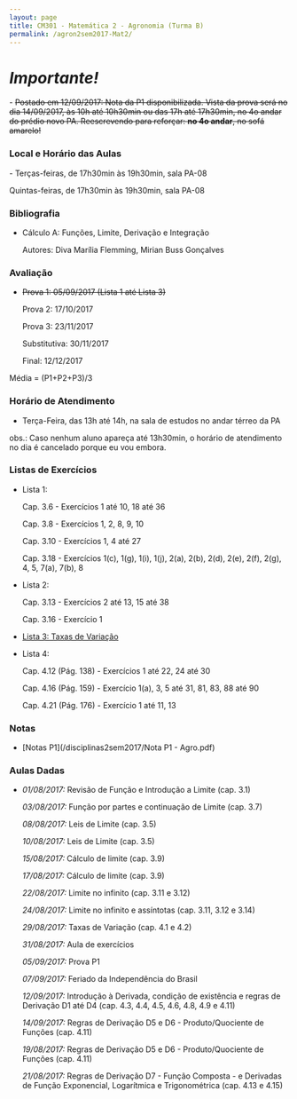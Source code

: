 ```yaml
---
layout: page
title: CM301 - Matemática 2 - Agronomia (Turma B)
permalink: /agron2sem2017-Mat2/
---
```

<h1><b><i>Importante!</i></b></h1>
- <strike>Postado em 12/09/2017: Nota da P1 disponibilizada. Vista da prova será no dia 14/09/2017, às 10h até 10h30min ou das 17h até 17h30min, no 4o andar do prédio novo PA. Reescrevendo para reforçar: <b>no 4o andar</b>, no sofá amarelo!</strike>

<h3>Local e Horário das Aulas</h3>
- Terças-feiras, de 17h30min às 19h30min, sala PA-08

  Quintas-feiras, de 17h30min às 19h30min, sala PA-08
  
<h3>Bibliografia</h3>

- Cálculo A: Funções, Limite, Derivação e Integração 
	
  Autores: Diva Marília Flemming, Mirian Buss Gonçalves

<h3>Avaliação</h3>

- <strike>Prova 1: 05/09/2017 (Lista 1 até Lista 3)</strike> 
  
  Prova 2: 17/10/2017
  
  Prova 3: 23/11/2017
  
  Substitutiva: 30/11/2017
  
  Final: 12/12/2017
  
Média = (P1+P2+P3)/3

<h3>Horário de Atendimento</h3>

- Terça-Feira, das 13h até 14h, na sala de estudos no andar térreo da PA 

obs.: Caso nenhum aluno apareça até 13h30min, o horário de atendimento no dia é cancelado porque eu vou embora.

<h3>Listas de Exercícios</h3>

- Lista 1: 

  Cap. 3.6 - Exercícios 1 até 10, 18 até 36
  
  Cap. 3.8 - Exercícios 1, 2, 8, 9, 10
  
  Cap. 3.10 - Exercícios 1, 4 até 27
  
  Cap. 3.18 - Exercícios 1(c), 1(g), 1(i), 1(j), 2(a), 2(b), 2(d), 2(e), 2(f), 2(g), 4, 5, 7(a), 7(b), 8
  
- Lista 2:

  Cap. 3.13 - Exercícios 2 até 13, 15 até 38

  Cap. 3.16 - Exercício 1  

- [Lista 3: Taxas de Variação](/disciplinas2sem2017/Lista3-AEF-taxaVar.pdf)

- Lista 4:

  Cap. 4.12 (Pág. 138) - Exercícios 1 até 22, 24 até 30

  Cap. 4.16 (Pág. 159) - Exercício 1(a), 3, 5 até 31, 81, 83, 88 até 90
  
  Cap. 4.21 (Pág. 176) - Exercício 1 até 11, 13

<h3>Notas</h3>

- [Notas P1](/disciplinas2sem2017/Nota P1 - Agro.pdf)

<h3>Aulas Dadas</h3>

- _01/08/2017:_ Revisão de Função e Introdução a Limite (cap. 3.1)

  _03/08/2017:_ Função por partes e continuação de Limite (cap. 3.7)
  
  _08/08/2017:_ Leis de Limite (cap. 3.5)

  _10/08/2017:_ Leis de Limite (cap. 3.5)
  
  _15/08/2017:_ Cálculo de limite (cap. 3.9)
  
  _17/08/2017:_ Cálculo de limite (cap. 3.9)
  
  _22/08/2017:_ Limite no infinito (cap. 3.11 e 3.12)
  
  _24/08/2017:_ Limite no infinito e assíntotas (cap. 3.11, 3.12 e 3.14)
  
  _29/08/2017:_ Taxas de Variação (cap. 4.1 e 4.2)

  _31/08/2017:_ Aula de exercícios
  
  _05/09/2017:_ Prova P1
  
  _07/09/2017:_ Feriado da Independência do Brasil
  
  _12/09/2017:_ Introdução à Derivada, condição de existência e regras de Derivação D1 até D4 (cap. 4.3, 4.4, 4.5, 4.6, 4.8, 4.9 e 4.11)
  
  _14/09/2017:_ Regras de Derivação D5 e D6 - Produto/Quociente de Funções (cap. 4.11)  
  
  _19/08/2017:_ Regras de Derivação D5 e D6 - Produto/Quociente de Funções (cap. 4.11)
  
  _21/08/2017:_ Regras de Derivação D7 - Função Composta - e Derivadas de Função Exponencial, Logarítmica e Trigonométrica (cap. 4.13 e 4.15)
